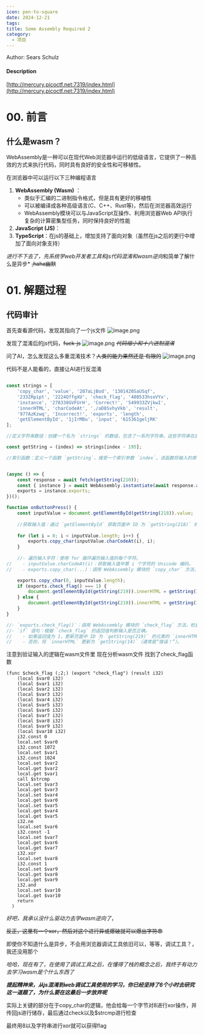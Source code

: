 ```yaml
---
icon: pen-to-square
date: 2024-12-21
tags: 
title: Some Assembly Required 2
category:
  - 项目
---
```

Author: Sears Schulz

#### Description
[http://mercury.picoctf.net:7319/index.html](http://mercury.picoctf.net:7319/index.html)

# 00. 前言
## 什么是wasm？
WebAssembly是一种可以在现代Web浏览器中运行的低级语言，它提供了一种高效的方式来执行代码，同时具有良好的安全性和可移植性。

在浏览器中可以运行以下三种编程语言
1. **WebAssembly (Wasm)** ：
   - 类似于汇编的二进制指令格式，但是具有更好的移植性
   - 可以被编译成各种高级语言(C、C++、Rust等)，然后在浏览器高效运行
   - WebAssembly模块可以与JavaScript互操作、利用浏览器Web API执行复杂的计算密集型任务，同时保持良好的性能
1. **JavaScript (JS)**：
2. **TypeScript**：在js的基础上，增加支持了面向对象（虽然在js之后的更行中增加了面向对象支持）

  *进行不下去了，先系统学web开发者工具和js代码混淆和wasm逆向*和简单了解什么是异步* ~~,haha幽默~~

# 01. 解题过程
## 代码审计
首先查看源代码，发现其指向了一个js文件
![image.png](https://cdn.jsdelivr.net/gh/fakeppa/blog-img/20241221141301.png)

发现了混淆后的js代码，~~fuck-js~~
![image.png](https://cdn.jsdelivr.net/gh/fakeppa/blog-img/20241221141409.png)
*~~代码缩小和十六进制混淆~~*

问了AI，怎么发现这么多重混淆技术？~~人类的能力果然还是 有限的~~
![image.png](https://cdn.jsdelivr.net/gh/fakeppa/blog-img/20241221141733.png)

代码不是人能看的，直接让AI进行反混淆
```js

const strings = [
    'copy_char', 'value', '207aLjBod', '1301420SaUSqf', 
    '233ZRpipt', '2224QffgXU', 'check_flag', '408533hsoVYx', 
    'instance', '278338GVFUrH', 'Correct!', '549933ZVjkwI', 
    'innerHTML', 'charCodeAt', './aD8SvhyVkb', 'result', 
    '977AzKzwq', 'Incorrect!', 'exports', 'length', 
    'getElementById', '1jIrMBu', 'input', '615361geljRK'
];

//定义字符串数组：创建一个名为 `strings` 的数组，包含了一系列字符串。这些字符串在后续代码中用于替代混淆的标识符和文本。

const getString = (index) => strings[index - 195];

//索引函数：定义一个函数 `getString`，接受一个索引参数 `index`。该函数将输入的索引减去 195，然后返回 `strings` 数组中对应的字符串。这是反混淆的关键部分，使得代码更易读。


(async () => {
    const response = await fetch(getString(210));
    const { instance } = await WebAssembly.instantiate(await response.arrayBuffer());
    exports = instance.exports;
})();

function onButtonPress() {
    const inputValue = document.getElementById(getString(218)).value;
    
    //获取输入值：通过 `getElementById` 获取页面中 ID 为 `getString(218)` 的元素（通常是一个输入框），并获取其值。
    
    for (let i = 0; i < inputValue.length; i++) {
        exports.copy_char(inputValue.charCodeAt(i), i);
    }
    
    //- 遍历输入字符：使用 for 循环遍历输入值的每个字符。
//    - inputValue.charCodeAt(i)：获取输入值中第 i 个字符的 Unicode 编码。
//    - exports.copy_char(...)：调用 WebAssembly 模块的 `copy_char` 方法，将字符的 Unicode 编码和索引传递给它。

    exports.copy_char(0, inputValue.length);
    if (exports.check_flag() === 1) {
        document.getElementById(getString(219)).innerHTML = getString(10);
    } else {
        document.getElementById(getString(219)).innerHTML = getString(14);
    }
}

//- `exports.check_flag()`：调用 WebAssembly 模块的 `check_flag` 方法，检查输入是否正确。
//- `if` 语句：根据 `check_flag` 的返回值判断输入是否正确。
//    - 如果返回值为 1，更新页面中 ID 为 `getString(219)` 的元素的 `innerHTML` 为 `getString(10)`（通常是“正确！”）。
//    - 否则，将 `innerHTML` 更新为 `getString(14)`（通常是“错误！”）。

```
注意到验证输入的逻辑在wasm文件里
现在分析wasm文件
找到了check_flag函数
```
(func $check_flag (;2;) (export "check_flag") (result i32)
    (local $var0 i32)
    (local $var1 i32)
    (local $var2 i32)
    (local $var3 i32)
    (local $var4 i32)
    (local $var5 i32)
    (local $var6 i32)
    (local $var7 i32)
    (local $var8 i32)
    (local $var9 i32)
    (local $var10 i32)
    i32.const 0
    local.set $var0
    i32.const 1072
    local.set $var1
    i32.const 1024
    local.set $var2
    local.get $var2
    local.get $var1
    call $strcmp
    local.set $var3
    local.get $var3
    local.set $var4
    local.get $var0
    local.set $var5
    local.get $var4
    local.get $var5
    i32.ne
    local.set $var6
    i32.const -1
    local.set $var7
    local.get $var6
    local.get $var7
    i32.xor
    local.set $var8
    i32.const 1
    local.set $var9
    local.get $var8
    local.get $var9
    i32.and
    local.set $var10
    local.get $var10
    return
  )
```
*好吧，我承认没什么驱动力去学wasm逆向了*，

~~反正，这里有一个xor，然后对这个进行异或爆破就可以爆出字符串~~

即使你不知道什么是异步，不会用浏览器调试工具依旧可以，等等，调试工具？，我还没用那个

*哈哈，现在有了，在使用了调试工具之后，在懂得了栈的概念之后，我终于有动力去学习wasm是个什么东西了*


***提起精神来，从js混淆到web调试工具使用的学习，你已经坚持了6个小时去研究这一道题了，为什么要在这最后一步放弃呢***

实际上关键的部分在于copy_char的逻辑，他会给每一个字节对8进行xor操作，并传回js进行储存，最后通过check以及$strcmp进行检查

最终用8以及字符串进行xor就可以获得flag